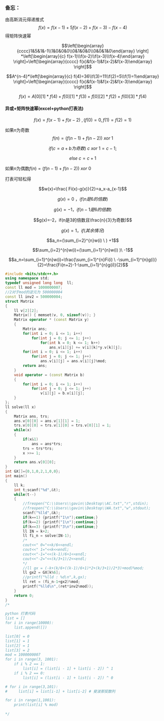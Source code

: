 ### 备忘：

由高斯消元得递推式$$f(x)=f(x-1)+5f(x-2)+f(x-3)-f(x-4)$$得矩阵快速幂

$$\left[\begin{array}{cccc}1&5&1&-1\\1&0&0&0\\0&1&0&0\\0&0&1&0\end{array} \right] *\left[\begin{array}{c} f(x-1)\\f(x-2)\\f(x-3)\\f(x-4)\end{array} \right]=\left[\begin{array}{cccc} f(x)&f(x-1)&f(x-2)&f(x-3)\end{array} \right]$$

$$A^{n-4}*\left[\begin{array}{c} f(4)=36\\f(3)=11\\f(2)=5\\f(1)=1\end{array} \right]=\left[\begin{array}{cccc} f(x)&f(x-1)&f(x-2)&f(x-3)\end{array} \right]$$

$$f(x)=A[0][1]*f(4)+f[0][1]*f(3)+f[0][2]*f(2)+f(0)[3]*f(4)$$



#### 异或+矩阵快速幂(excel+python打表法)

$$f(x)=f(x-1)+f(x-2) \ , (f(0)=0,f(1)=f(2)=1)$$

如果$n$为奇数$$f(n)=(f(n-1)+f(n-2)) \ xor \ 1$$

$$if(c=a+b为奇数) \ c \ xor \ 1=c-1;$$

$$else \ c=c+1$$

如果$n$为偶数$f(n)=(f(n-1)+f(n-2)) \ xor  \ 0$

打表可轻松得

$$w(x)=\frac{ Fi(x)-g(x)}{2}=a_x-a_{x-1}$$

$$g(x)=0  \ ，if(n是6的倍数)$$

$$g(x)=-1，if(n-1是6的倍数)$$

$$g(x)=-2，if(n是3的倍数且\frac{n}{3}为奇数)$$

$$g(x)=1，if(其余情况)$$ 

$$a_n=(\sum_{i=2}^{n}w(i) \ ) +1$$

$$\sum_{i=2}^{n}w(i)=(\sum_{i=1}^{n}w(i) )\ -1$$

$$a_n=\sum_{i=1}^{n}w(i)=\frac{\sum_{i=1}^{n}Fi(i) \ -\sum_{i=1}^{n}g(i)}{2}=\frac{Fi(n+2)-1-\sum_{i=1}^{n}g(i)}{2}$$

```cpp
#include <bits/stdc++.h>
using namespace std;
typedef unsigned long long  ll;
const ll mod = 1000000007;
//2对于mod的逆元为 500000004
const ll inv2 = 500000004;
struct Matrix
{
    ll v[2][2];
    Matrix() { memset(v, 0, sizeof(v)); }
    Matrix operator * (const Matrix y) 
    {
        Matrix ans;
        for(int i = 0; i <= 1; i++)
            for(int j = 0; j <= 1; j++)
                for(int k = 0; k <= 1; k++)
                    ans.v[i][j] += v[i][k]*y.v[k][j];
        for(int i = 0; i <= 1; i++)
            for(int j = 0; j <= 1; j++)
                ans.v[i][j] = ans.v[i][j]%mod;
        return ans;
    }
    void operator = (const Matrix b)
    {
        for(int i = 0; i <= 1; i++)
            for(int j = 0; j <= 1; j++)
                v[i][j] = b.v[i][j];
    }
};
ll solve(ll x) 
{
    Matrix ans, trs;
    ans.v[0][0] = ans.v[1][1] = 1;
    trs.v[0][0] = trs.v[1][0] = trs.v[0][1] = 1;
    while(x)
    {
        if(x&1)
            ans = ans*trs;
        trs = trs*trs;
        x >>= 1;
    }
    return ans.v[0][0];
}
int GX[]={0,1,0,2,1,0,0};
int main()
{
    ll k;
    int t;scanf("%d",&t);
    while(t--)
    {
        //freopen("C:\\Users\\gavin\\Desktop\\AC.txt","r",stdin);
        //freopen("C:\\Users\\gavin\\Desktop\\WA.txt","w",stdout);
        scanf("%lld",&k);
        if(k==1) {printf("1\n");continue;}
        if(k==2) {printf("1\n");continue;}
        if(k==3) {printf("3\n");continue;}
        ll IN = k+2;
        ll fi_n = solve(IN-1);
        /*
        cout<<" 0="<<k/6<<endl;
        cout<<" 1="<<k<<endl;
        cout<<"-1="<<(k-1)/6+1<<endl;
        cout<<"-2="<<(k/3+1)/2<<endl;
        */
        //ll gx = (-k+(k/6+((k-1)/6+1)*2+(k/3+1)/2*3)+mod)%mod;
        ll gx2 = GX[k%6];
        //printf("%lld : %d\n",k,gx);
        ll ret = (fi_n-1+gx2)%mod;
        printf("%lld\n",(ret*inv2%mod));
    }
    return 0;
}
/*

python 打表代码
list = []
for i in range(10000):
    list.append([])

list[0] = 0
list[1] = 1
list[2] = 1
list[3] = 2
mod = 1000000007
for i in range(3, 1001):
    if i % 2 == 1:
        list[i] = (list[i - 1] + list[i - 2]) ^ 1
    if i % 2 == 0:
        list[i] = (list[i - 1] + list[i - 2]) ^ 0

# for i in range(3,101):
#     list[i] = list[i-1] + list[i-2] # 斐波那契数列

for i in range(1,1001):
    print(list[i] % mod)
    
*/
```

